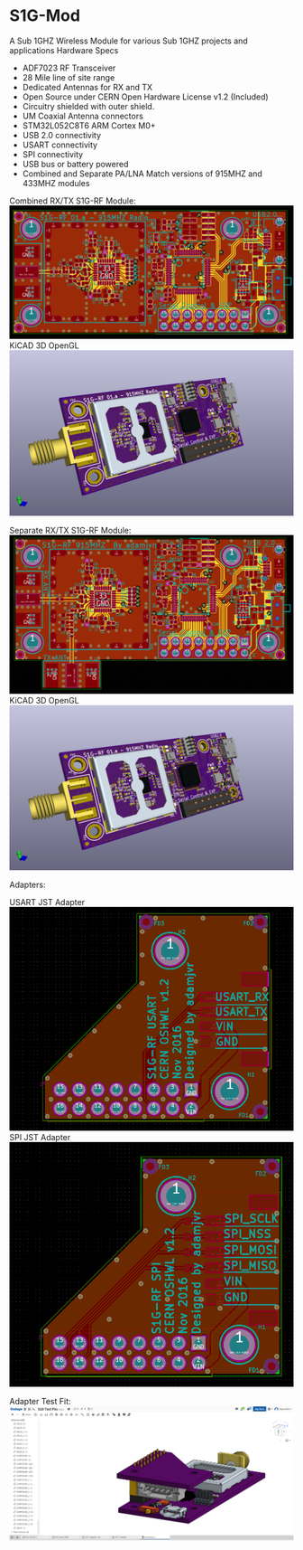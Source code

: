 # S1G-Mod
A Sub 1GHZ Wireless Module for various Sub 1GHZ projects and applications
Hardware Specs
- ADF7023 RF Transceiver
- 28 Mile line of site range
- Dedicated Antennas for RX and TX
- Open Source under CERN Open Hardware License v1.2 (Included)
- Circuitry shielded with outer shield.
- UM Coaxial Antenna connectors
- STM32L052C8T6 ARM Cortex M0+
- USB 2.0 connectivity
- USART connectivity
- SPI connectivity
- USB bus or battery powered
- Combined and Separate PA/LNA Match versions of 915MHZ and 433MHZ modules

Combined RX/TX S1G-RF Module:
![Combined RX/TX S1G-RF](/img/S1G-RF_915_combinedRXTX_2D.png)
KiCAD 3D OpenGL
![Combined RX/TX S1G-RF 3D](/img/S1G-RF_915_combinedRXTX_opengl.png)

Separate RX/TX S1G-RF Module:
![Separate RX/TX S1G-RF](/img/S1G-RF_915_separateTXRX_2D.png)
KiCAD 3D OpenGL
![Separate RX/TX S1G-RF 3D](/img/S1G-RF_915_combinedRXTX_opengl.png)

Adapters:

USART JST Adapter
![USART Adapter](/img/USART_Adapter.png)
SPI JST Adapter
![SPI Adapter](/img/SPI_Adapter.png)

Adapter Test Fit:
![Adapter Test Fit CAD](/img/Adapter3DTestOnShape.png)
